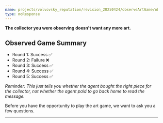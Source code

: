 ```yaml
---
name: projects/volvovsky_reputation/revision_20250424/observeArtGame/observer_game_summary_success_own_team.md
type: noResponse
---
```


**The collector you were observing doesn't want any more art.**

## Observed Game Summary

- Round 1: Success ✅
- Round 2: Failure ❌
- Round 3: Success ✅
- Round 4: Success ✅
- Round 5: Success ✅

_Reminder: This just tells you whether the agent bought the right piece for the collector, not whether the agent paid to go back home to read the message._

Before you have the opportunity to play the art game, we want to ask you a few questions.

---
